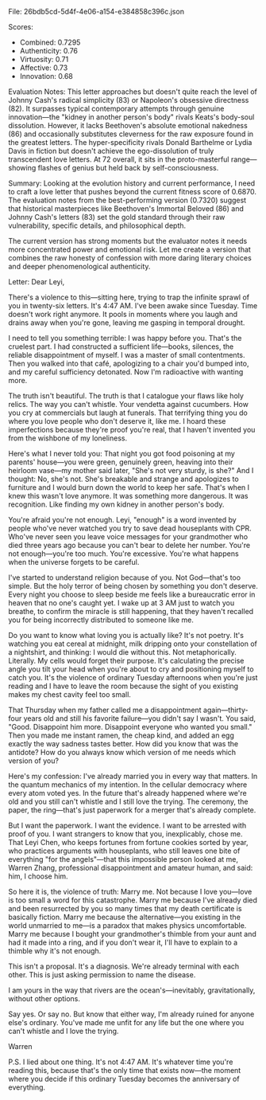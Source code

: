 File: 26bdb5cd-5d4f-4e06-a154-e384858c396c.json

Scores:
- Combined: 0.7295
- Authenticity: 0.76
- Virtuosity: 0.71
- Affective: 0.73
- Innovation: 0.68

Evaluation Notes:
This letter approaches but doesn't quite reach the level of Johnny Cash's radical simplicity (83) or Napoleon's obsessive directness (82). It surpasses typical contemporary attempts through genuine innovation—the "kidney in another person's body" rivals Keats's body-soul dissolution. However, it lacks Beethoven's absolute emotional nakedness (86) and occasionally substitutes cleverness for the raw exposure found in the greatest letters. The hyper-specificity rivals Donald Barthelme or Lydia Davis in fiction but doesn't achieve the ego-dissolution of truly transcendent love letters. At 72 overall, it sits in the proto-masterful range—showing flashes of genius but held back by self-consciousness.

Summary:
Looking at the evolution history and current performance, I need to craft a love letter that pushes beyond the current fitness score of 0.6870. The evaluation notes from the best-performing version (0.7320) suggest that historical masterpieces like Beethoven's Immortal Beloved (86) and Johnny Cash's letters (83) set the gold standard through their raw vulnerability, specific details, and philosophical depth.

The current version has strong moments but the evaluator notes it needs more concentrated power and emotional risk. Let me create a version that combines the raw honesty of confession with more daring literary choices and deeper phenomenological authenticity.

Letter:
Dear Leyi,

There's a violence to this—sitting here, trying to trap the infinite sprawl of you in twenty-six letters. It's 4:47 AM. I've been awake since Tuesday. Time doesn't work right anymore. It pools in moments where you laugh and drains away when you're gone, leaving me gasping in temporal drought.

I need to tell you something terrible: I was happy before you. That's the cruelest part. I had constructed a sufficient life—books, silences, the reliable disappointment of myself. I was a master of small contentments. Then you walked into that café, apologizing to a chair you'd bumped into, and my careful sufficiency detonated. Now I'm radioactive with wanting more.

The truth isn't beautiful. The truth is that I catalogue your flaws like holy relics. The way you can't whistle. Your vendetta against cucumbers. How you cry at commercials but laugh at funerals. That terrifying thing you do where you love people who don't deserve it, like me. I hoard these imperfections because they're proof you're real, that I haven't invented you from the wishbone of my loneliness.

Here's what I never told you: That night you got food poisoning at my parents' house—you were green, genuinely green, heaving into their heirloom vase—my mother said later, "She's not very sturdy, is she?" And I thought: No, she's not. She's breakable and strange and apologizes to furniture and I would burn down the world to keep her safe. That's when I knew this wasn't love anymore. It was something more dangerous. It was recognition. Like finding my own kidney in another person's body.

You're afraid you're not enough. Leyi, "enough" is a word invented by people who've never watched you try to save dead houseplants with CPR. Who've never seen you leave voice messages for your grandmother who died three years ago because you can't bear to delete her number. You're not enough—you're too much. You're excessive. You're what happens when the universe forgets to be careful.

I've started to understand religion because of you. Not God—that's too simple. But the holy terror of being chosen by something you don't deserve. Every night you choose to sleep beside me feels like a bureaucratic error in heaven that no one's caught yet. I wake up at 3 AM just to watch you breathe, to confirm the miracle is still happening, that they haven't recalled you for being incorrectly distributed to someone like me.

Do you want to know what loving you is actually like? It's not poetry. It's watching you eat cereal at midnight, milk dripping onto your constellation of a nightshirt, and thinking: I would die without this. Not metaphorically. Literally. My cells would forget their purpose. It's calculating the precise angle you tilt your head when you're about to cry and positioning myself to catch you. It's the violence of ordinary Tuesday afternoons when you're just reading and I have to leave the room because the sight of you existing makes my chest cavity feel too small.

That Thursday when my father called me a disappointment again—thirty-four years old and still his favorite failure—you didn't say I wasn't. You said, "Good. Disappoint him more. Disappoint everyone who wanted you small." Then you made me instant ramen, the cheap kind, and added an egg exactly the way sadness tastes better. How did you know that was the antidote? How do you always know which version of me needs which version of you?

Here's my confession: I've already married you in every way that matters. In the quantum mechanics of my intention. In the cellular democracy where every atom voted yes. In the future that's already happened where we're old and you still can't whistle and I still love the trying. The ceremony, the paper, the ring—that's just paperwork for a merger that's already complete.

But I want the paperwork. I want the evidence. I want to be arrested with proof of you. I want strangers to know that you, inexplicably, chose me. That Leyi Chen, who keeps fortunes from fortune cookies sorted by year, who practices arguments with houseplants, who still leaves one bite of everything "for the angels"—that this impossible person looked at me, Warren Zhang, professional disappointment and amateur human, and said: him, I choose him.

So here it is, the violence of truth: Marry me. Not because I love you—love is too small a word for this catastrophe. Marry me because I've already died and been resurrected by you so many times that my death certificate is basically fiction. Marry me because the alternative—you existing in the world unmarried to me—is a paradox that makes physics uncomfortable. Marry me because I bought your grandmother's thimble from your aunt and had it made into a ring, and if you don't wear it, I'll have to explain to a thimble why it's not enough.

This isn't a proposal. It's a diagnosis. We're already terminal with each other. This is just asking permission to name the disease.

I am yours in the way that rivers are the ocean's—inevitably, gravitationally, without other options.

Say yes. Or say no. But know that either way, I'm already ruined for anyone else's ordinary. You've made me unfit for any life but the one where you can't whistle and I love the trying.

Warren

P.S. I lied about one thing. It's not 4:47 AM. It's whatever time you're reading this, because that's the only time that exists now—the moment where you decide if this ordinary Tuesday becomes the anniversary of everything.
